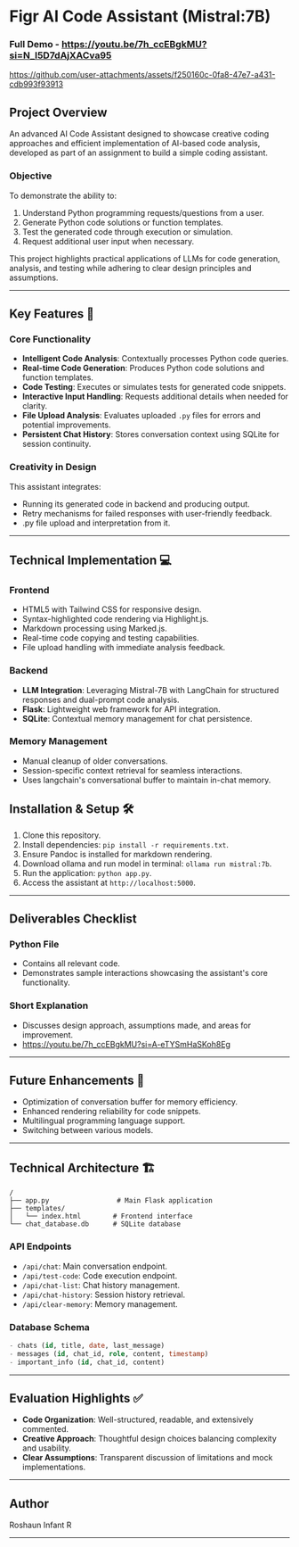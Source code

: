 # Figr AI Code Assistant (Mistral:7B)
### Full Demo - https://youtu.be/7h_ccEBgkMU?si=N_I5D7dAjXACva95
https://github.com/user-attachments/assets/f250160c-0fa8-47e7-a431-cdb993f93913
## Project Overview
An advanced AI Code Assistant designed to showcase creative coding approaches and efficient implementation of AI-based code analysis, developed as part of an assignment to build a simple coding assistant.

### Objective
To demonstrate the ability to:
1. Understand Python programming requests/questions from a user.
2. Generate Python code solutions or function templates.
3. Test the generated code through execution or simulation.
4. Request additional user input when necessary.

This project highlights practical applications of LLMs for code generation, analysis, and testing while adhering to clear design principles and assumptions.

---

## Key Features 🌟

### Core Functionality
- **Intelligent Code Analysis**: Contextually processes Python code queries.
- **Real-time Code Generation**: Produces Python code solutions and function templates.
- **Code Testing**: Executes or simulates tests for generated code snippets.
- **Interactive Input Handling**: Requests additional details when needed for clarity.
- **File Upload Analysis**: Evaluates uploaded `.py` files for errors and potential improvements.
- **Persistent Chat History**: Stores conversation context using SQLite for session continuity.

### Creativity in Design
This assistant integrates:
- Running its generated code in backend and producing output.
- Retry mechanisms for failed responses with user-friendly feedback.
- .py file upload and interpretation from it.


---

## Technical Implementation 💻

### Frontend
- HTML5 with Tailwind CSS for responsive design.
- Syntax-highlighted code rendering via Highlight.js.
- Markdown processing using Marked.js.
- Real-time code copying and testing capabilities.
- File upload handling with immediate analysis feedback.

### Backend
- **LLM Integration**: Leveraging Mistral-7B with LangChain for structured responses and dual-prompt code analysis.
- **Flask**: Lightweight web framework for API integration.
- **SQLite**: Contextual memory management for chat persistence.


### Memory Management
- Manual cleanup of older conversations.
- Session-specific context retrieval for seamless interactions.
- Uses langchain's conversational buffer to maintain in-chat memory.


## Installation & Setup 🛠️
1. Clone this repository.
2. Install dependencies: `pip install -r requirements.txt`.
3. Ensure Pandoc is installed for markdown rendering.
4. Download ollama and run model in terminal: `ollama run mistral:7b`.
5. Run the application: `python app.py`.
6. Access the assistant at `http://localhost:5000`.

---

## Deliverables Checklist
### Python File
- Contains all relevant code.
- Demonstrates sample interactions showcasing the assistant's core functionality.

### Short Explanation
- Discusses design approach, assumptions made, and areas for improvement.
- https://youtu.be/7h_ccEBgkMU?si=A-eTYSmHaSKoh8Eg

---

## Future Enhancements 🔄
- Optimization of conversation buffer for memory efficiency.
- Enhanced rendering reliability for code snippets.
- Multilingual programming language support.
- Switching between various models.

---

## Technical Architecture 🏗️
```
/
├── app.py                 # Main Flask application
├── templates/            
│   └── index.html        # Frontend interface
└── chat_database.db      # SQLite database
```

### API Endpoints
- `/api/chat`: Main conversation endpoint.
- `/api/test-code`: Code execution endpoint.
- `/api/chat-list`: Chat history management.
- `/api/chat-history`: Session history retrieval.
- `/api/clear-memory`: Memory management.

### Database Schema
```sql
- chats (id, title, date, last_message)
- messages (id, chat_id, role, content, timestamp)
- important_info (id, chat_id, content)
```

---

## Evaluation Highlights ✅
- **Code Organization**: Well-structured, readable, and extensively commented.
- **Creative Approach**: Thoughtful design choices balancing complexity and usability.
- **Clear Assumptions**: Transparent discussion of limitations and mock implementations.

---

## Author
Roshaun Infant R

---



